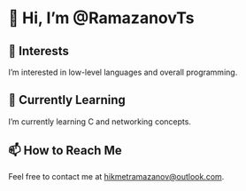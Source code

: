 # 👋 Hi, I’m @RamazanovTs

## 👀 Interests
I’m interested in low-level languages and overall programming. 

## 🌱 Currently Learning
I’m currently learning C and networking concepts.

## 📫 How to Reach Me
Feel free to contact me at [hikmetramazanov@outlook.com](mailto:hikmetramazanov@outlook.com).

<!---
RamazanovTs/RamazanovTs is a ✨ special ✨ repository because its `README.md` (this file) appears on your GitHub profile.
You can click the Preview link to take a look at your changes.
--->
